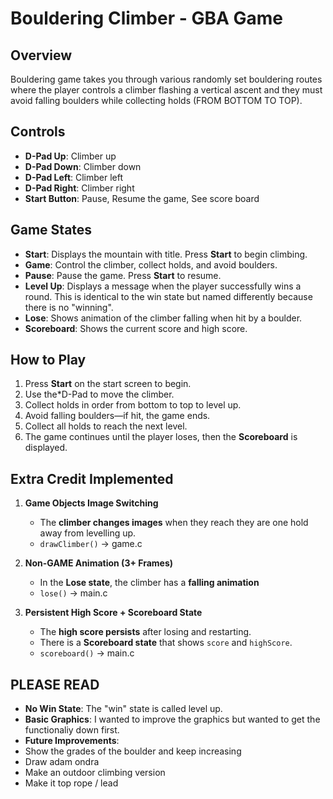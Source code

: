 # Bouldering Climber - GBA Game

## Overview
Bouldering game takes you through various randomly set bouldering routes where the player controls a climber flashing a vertical ascent and they must avoid falling boulders while collecting holds (FROM BOTTOM TO TOP).

## Controls
- **D-Pad Up**: Climber up
- **D-Pad Down**: Climber down
- **D-Pad Left**: Climber left
- **D-Pad Right**: Climber right
- **Start Button**: Pause, Resume the game, See score board

## Game States
- **Start**: Displays the mountain with title. Press **Start** to begin climbing.
- **Game**: Control the climber, collect holds, and avoid boulders.
- **Pause**: Pause the game. Press **Start** to resume.
- **Level Up**: Displays a message when the player successfully wins a round. This
is identical to the win state but named differently because there is no "winning".
- **Lose**: Shows animation of the climber falling when hit by a boulder.
- **Scoreboard**: Shows the current score and high score.

## How to Play
1. Press **Start** on the start screen to begin.
2. Use the*D-Pad to move the climber.
3. Collect holds in order from bottom to top to level up.
4. Avoid falling boulders—if hit, the game ends.
5. Collect all holds to reach the next level.
6. The game continues until the player loses, then the **Scoreboard** is displayed.

## Extra Credit Implemented
1. **Game Objects Image Switching**
   - The **climber changes images** when they reach they are one hold away from levelling up.
   - `drawClimber()` -> game.c

2. **Non-GAME Animation (3+ Frames)**
   - In the **Lose state**, the climber has a **falling animation**
   - `lose()` -> main.c

3. **Persistent High Score + Scoreboard State**
   - The **high score persists** after losing and restarting.
   - There is a **Scoreboard state** that shows `score` and `highScore`.
   - `scoreboard()` -> main.c

## PLEASE READ
- **No Win State**: The "win" state is called level up.
- **Basic Graphics**: I wanted to improve the graphics but wanted to get the functionaliy down first.
- **Future Improvements**:
- Show the grades of the boulder and keep increasing
- Draw adam ondra
- Make an outdoor climbing version
- Make it top rope / lead